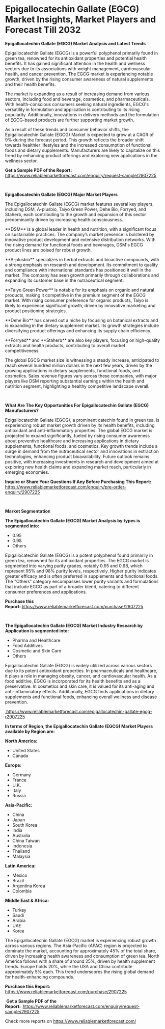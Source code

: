 <p><h1>Epigallocatechin Gallate (EGCG) Market Insights, Market Players and Forecast Till 2032</h1></p><p><strong>Epigallocatechin Gallate (EGCG) Market Analysis and Latest Trends</strong></p>
<p><p>Epigallocatechin Gallate (EGCG) is a powerful polyphenol primarily found in green tea, renowned for its antioxidant properties and potential health benefits. It has gained significant attention in the health and wellness sectors due to its associations with weight management, cardiovascular health, and cancer prevention. The EGCG market is experiencing notable growth, driven by the rising consumer awareness of natural supplements and their health benefits.</p><p>The market is expanding as a result of increasing demand from various sectors, including food and beverage, cosmetics, and pharmaceuticals. With health-conscious consumers seeking natural ingredients, EGCG's versatility in formulation and application is contributing to its rising popularity. Additionally, innovations in delivery methods and the formulation of EGCG-based products are further supporting market growth.</p><p>As a result of these trends and consumer behavior shifts, the Epigallocatechin Gallate (EGCG) Market is expected to grow at a CAGR of 9% during the forecast period. This growth reflects the broader shift towards healthier lifestyles and the increased consumption of functional foods and dietary supplements. Manufacturers are likely to capitalize on this trend by enhancing product offerings and exploring new applications in the wellness sector.</p></p>
<p><strong>Get a Sample PDF of the Report:&nbsp;</strong> <a href="https://www.reliablemarketforecast.com/enquiry/request-sample/2907225?utm_campaign=2235&utm_medium=2&utm_source=Github&utm_content=ia&utm_term=12032025&utm_id=epigallocatechin-gallate-egcg">https://www.reliablemarketforecast.com/enquiry/request-sample/2907225</a></p>
<p>&nbsp;</p>
<p><strong>Epigallocatechin Gallate (EGCG) Major Market Players</strong></p>
<p><p>The Epigallocatechin Gallate (EGCG) market features several key players, including DSM, A-plusbio, Taiyo Green Power, Dehe Bio, Forryed, and Staherb, each contributing to the growth and expansion of this sector predominantly driven by increasing health consciousness.</p><p>**DSM** is a global leader in health and nutrition, with a significant focus on sustainable practices. The company’s market presence is bolstered by innovative product development and extensive distribution networks. With the rising demand for functional foods and beverages, DSM's EGCG product lines are poised for robust growth.</p><p>**A-plusbio** specializes in herbal extracts and bioactive compounds, with a strong emphasis on research and development. Its commitment to quality and compliance with international standards has positioned it well in the market. The company has seen growth primarily through collaborations and expanding its customer base in the nutraceutical segment.</p><p>**Taiyo Green Power** is notable for its emphasis on organic and natural products, making it competitive in the premium segment of the EGCG market. With rising consumer preference for organic products, Taiyo is likely to experience significant growth, driven by innovative marketing and product positioning strategies.</p><p>**Dehe Bio** has carved out a niche by focusing on botanical extracts and is expanding in the dietary supplement market. Its growth strategies include diversifying product offerings and enhancing its supply chain efficiency.</p><p>**Forryed** and **Staherb** are also key players, focusing on high-quality extracts and health products, contributing to overall market competitiveness.</p><p>The global EGCG market size is witnessing a steady increase, anticipated to reach several hundred million dollars in the next few years, driven by the growing applications in dietary supplements, functional foods, and cosmetics. Sales revenue figures vary across these companies, with major players like DSM reporting substantial earnings within the health and nutrition segment, highlighting a healthy competitive landscape overall.</p></p>
<p>&nbsp;</p>
<p><strong>What Are The Key Opportunities For Epigallocatechin Gallate (EGCG) Manufacturers?</strong></p>
<p><p>Epigallocatechin Gallate (EGCG), a prominent catechin found in green tea, is experiencing robust market growth driven by its health benefits, including antioxidant and anti-inflammatory properties. The global EGCG market is projected to expand significantly, fueled by rising consumer awareness about preventive healthcare and increasing applications in dietary supplements, functional foods, and cosmetics. Key growth trends include a surge in demand from the nutraceutical sector and innovations in extraction technologies, enhancing product bioavailability. Future outlook remains positive, with increasing investments in research and development aimed at exploring new health claims and expanding market reach, particularly in emerging economies.</p></p>
<p><strong>Inquire or Share Your Questions If Any Before Purchasing This Report:</strong> <a href="https://www.reliablemarketforecast.com/enquiry/pre-order-enquiry/2907225?utm_campaign=2235&utm_medium=2&utm_source=Github&utm_content=ia&utm_term=12032025&utm_id=epigallocatechin-gallate-egcg">https://www.reliablemarketforecast.com/enquiry/pre-order-enquiry/2907225</a></p>
<p>&nbsp;</p>
<p><strong>Market Segmentation</strong></p>
<p><strong>The Epigallocatechin Gallate (EGCG) Market Analysis by types is segmented into:</strong></p>
<p><ul><li>0.95</li><li>0.98</li><li>Others</li></ul></p>
<p><p>Epigallocatechin Gallate (EGCG) is a potent polyphenol found primarily in green tea, renowned for its antioxidant properties. The EGCG market is segmented into varying purity grades, notably 0.95 and 0.98, which represent 95% and 98% purity levels, respectively. Higher purity indicates greater efficacy and is often preferred in supplements and functional foods. The "Others" category encompasses lower purity variants and formulations that include EGCG as part of a broader blend, catering to different consumer preferences and applications.</p></p>
<p><strong>Purchase this Report:&nbsp;</strong><a href="https://www.reliablemarketforecast.com/purchase/2907225?utm_campaign=2235&utm_medium=2&utm_source=Github&utm_content=ia&utm_term=12032025&utm_id=epigallocatechin-gallate-egcg">https://www.reliablemarketforecast.com/purchase/2907225</a></p>
<p>&nbsp;</p>
<p><strong>The Epigallocatechin Gallate (EGCG) Market Industry Research by Application is segmented into:</strong></p>
<p><ul><li>Pharma and Healthcare</li><li>Food Additives</li><li>Cosmetic and Skin Care</li><li>Others</li></ul></p>
<p><p>Epigallocatechin Gallate (EGCG) is widely utilized across various sectors due to its potent antioxidant properties. In pharmaceuticals and healthcare, it plays a role in managing obesity, cancer, and cardiovascular health. As a food additive, EGCG is incorporated for its health benefits and as a preservative. In cosmetics and skin care, it is valued for its anti-aging and anti-inflammatory effects. Additionally, EGCG finds applications in dietary supplements and functional foods, enhancing overall wellness and disease prevention.</p></p>
<p><a href="https://www.reliablemarketforecast.com/epigallocatechin-gallate-egcg-r2907225?utm_campaign=2235&utm_medium=2&utm_source=Github&utm_content=ia&utm_term=12032025&utm_id=epigallocatechin-gallate-egcg">&nbsp;https://www.reliablemarketforecast.com/epigallocatechin-gallate-egcg-r2907225</a></p>
<p><strong>In terms of Region, the Epigallocatechin Gallate (EGCG) Market Players available by Region are:</strong></p>
<p>
    <p> <strong> North America: </strong>
        <ul>
            <li>United States</li>
            <li>Canada</li>
        </ul>
        </p> 
    <p> <strong> Europe: </strong>
        <ul>
            <li>Germany</li>
            <li>France</li>
            <li>U.K.</li>
            <li>Italy</li>
            <li>Russia</li>
        </ul>
        </p> 
    <p> <strong> Asia-Pacific: </strong>
        <ul>
            <li>China</li>
            <li>Japan</li>
            <li>South Korea</li>
            <li>India</li>
            <li>Australia</li>
            <li>China Taiwan</li>
            <li>Indonesia</li>
            <li>Thailand</li>
            <li>Malaysia</li>
        </ul>
        </p> 
    <p> <strong> Latin America: </strong>
        <ul>
            <li>Mexico</li>
            <li>Brazil</li>
            <li>Argentina Korea</li>
            <li>Colombia</li>
        </ul>
        </p> 
    <p> <strong> Middle East & Africa: </strong>
        <ul>
            <li>Turkey</li>
            <li>Saudi</li>
            <li>Arabia</li>
            <li>UAE</li>
            <li>Korea</li>
        </ul>
    </p>
    </p>
<p><p>The Epigallocatechin Gallate (EGCG) market is experiencing robust growth across various regions. The Asia-Pacific (APAC) region is projected to dominate the market, accounting for approximately 45% of the total share, driven by increasing health awareness and consumption of green tea. North America follows with a share of around 25%, driven by health supplement trends. Europe holds 20%, while the USA and China contribute approximately 5% each. This trend underscores the rising global demand for health-enhancing compounds.</p></p>
<p><strong>Purchase this Report: </strong><a href="https://www.reliablemarketforecast.com/purchase/2907225?utm_campaign=2235&utm_medium=2&utm_source=Github&utm_content=ia&utm_term=12032025&utm_id=epigallocatechin-gallate-egcg">https://www.reliablemarketforecast.com/purchase/2907225</a></p>
<p>&nbsp;<strong>Get a Sample PDF of the Report:&nbsp;&nbsp;</strong><a href="https://www.reliablemarketforecast.com/enquiry/request-sample/2907225?utm_campaign=2235&utm_medium=2&utm_source=Github&utm_content=ia&utm_term=12032025&utm_id=epigallocatechin-gallate-egcg">https://www.reliablemarketforecast.com/enquiry/request-sample/2907225</a></p>
<p><strong></strong></p>
<p>Check more reports on <a href="https://www.reliablemarketforecast.com/?utm_campaign=2235&utm_medium=2&utm_source=Github&utm_content=ia&utm_term=12032025&utm_id=epigallocatechin-gallate-egcg">https://www.reliablemarketforecast.com/</a></p>